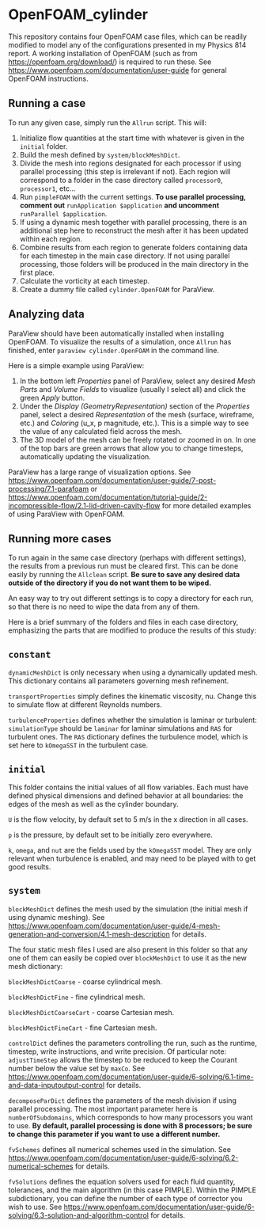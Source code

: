 # OpenFOAM_cylinder

This repository contains four OpenFOAM case files, which can be readily modified to model any of the configurations presented in my Physics 814 report. A working installation of OpenFOAM (such as from https://openfoam.org/download/) is required to run these. See https://www.openfoam.com/documentation/user-guide for general OpenFOAM instructions.

**Running a case**
---------------

To run any given case, simply run the `Allrun` script. This will:

1. Initialize flow quantities at the start time with whatever is given in the `initial` folder.
2. Build the mesh defined by `system/blockMeshDict`.
3. Divide the mesh into regions designated for each processor if using parallel processing (this step is irrelevant if not). Each region will correspond to a folder in the case directory called `processor0`, `processor1`, etc...
4. Run `pimpleFOAM` with the current settings. **To use parallel processing, comment out** `runApplication $application` **and uncomment** `runParallel $application`.
5. If using a dynamic mesh together with parallel processing, there is an additional step here to reconstruct the mesh after it has been updated within each region.
6. Combine results from each region to generate folders containing data for each timestep in the main case directory. If not using parallel processing, those folders will be produced in the main directory in the first place.
7. Calculate the vorticity at each timestep. 
8. Create a dummy file called `cylinder.OpenFOAM` for ParaView.

**Analyzing data**
----------------
ParaView should have been automatically installed when installing OpenFOAM. To visualize the results of a simulation, once `Allrun` has finished, enter `paraview cylinder.OpenFOAM` in the command line. 

Here is a simple example using ParaView:

1. In the bottom left _Properties_ panel of ParaView, select any desired _Mesh Parts_ and _Volume Fields_ to visualize (usually I select all) and click the green _Apply_ button. 
2. Under the _Display (GeometryRepresentation)_ section of the _Properties_ panel, select a desired _Representation_ of the mesh (surface, wireframe, etc.) and _Coloring_ (u_x, p magnitude, etc.). This is a simple way to see the value of any calculated field across the mesh. 
3. The 3D model of the mesh can be freely rotated or zoomed in on. In one of the top bars are green arrows that allow you to change timesteps, automatically updating the visualization.
 
ParaView has a large range of visualization options. See https://www.openfoam.com/documentation/user-guide/7-post-processing/7.1-parafoam or https://www.openfoam.com/documentation/tutorial-guide/2-incompressible-flow/2.1-lid-driven-cavity-flow for more detailed examples of using ParaView with OpenFOAM.

**Running more cases**
----------------
To run again in the same case directory (perhaps with different settings), the results from a previous run must be cleared first. This can be done easily by running the `Allclean` script. **Be sure to save any desired data outside of the directory if you do not want them to be wiped.**

An easy way to try out different settings is to copy a directory for each run, so that there is no need to wipe the data from any of them.

Here is a brief summary of the folders and files in each case directory, emphasizing the parts that are modified to produce the results of this study:

**`constant`**
-----------

`dynamicMeshDict` is only necessary when using a dynamically updated mesh. This dictionary contains all parameters governing mesh refinement.

`transportProperties` simply defines the kinematic viscosity, nu. Change this to simulate flow at different Reynolds numbers.

`turbulenceProperties` defines whether the simulation is laminar or turbulent: `simulationType` should be `laminar` for laminar simulations and `RAS` for turbulent ones. The `RAS` dictionary defines the turbulence model, which is set here to `kOmegaSST` in the turbulent case.

**`initial`**
-----------

This folder contains the initial values of all flow variables. Each must have defined physical dimensions and defined behavior at all boundaries: the edges of the mesh as well as the cylinder boundary.

`U` is the flow velocity, by default set to 5 m/s in the x direction in all cases.

`p` is the pressure, by default set to be initially zero everywhere.

`k`, `omega`, and `nut` are the fields used by the `kOmegaSST` model. They are only relevant when turbulence is enabled, and may need to be played with to get good results.

**`system`**
-----------

`blockMeshDict` defines the mesh used by the simulation (the initial mesh if using dynamic meshing). See https://www.openfoam.com/documentation/user-guide/4-mesh-generation-and-conversion/4.1-mesh-description for details.

The four static mesh files I used are also present in this folder so that any one of them can easily be copied over `blockMeshDict` to use it as the new mesh dictionary:

`blockMeshDictCoarse` - coarse cylindrical mesh.

`blockMeshDictFine` - fine cylindrical mesh.

`blockMeshDictCoarseCart` - coarse Cartesian mesh.

`blockMeshDictFineCart` - fine Cartesian mesh.

`controlDict` defines the parameters controlling the run, such as the runtime, timestep, write instructions, and write precision. Of particular note: `adjustTimeStep` allows the timestep to be reduced to keep the Courant number below the value set by `maxCo`. See https://www.openfoam.com/documentation/user-guide/6-solving/6.1-time-and-data-inputoutput-control for details.

`decomposeParDict` defines the parameters of the mesh division if using parallel processing. The most important parameter here is `numberOfSubdomains`, which corresponds to how many processors you want to use. **By default, parallel processing is done with 8 processors; be sure to change this parameter if you want to use a different number.**

`fvSchemes` defines all numerical schemes used in the simulation. See https://www.openfoam.com/documentation/user-guide/6-solving/6.2-numerical-schemes for details.

`fvSolutions` defines the equation solvers used for each fluid quantity, tolerances, and the main algorithm (in this case PIMPLE). Within the PIMPLE subdictionary, you can define the number of each type of corrector you wish to use. See https://www.openfoam.com/documentation/user-guide/6-solving/6.3-solution-and-algorithm-control for details.
